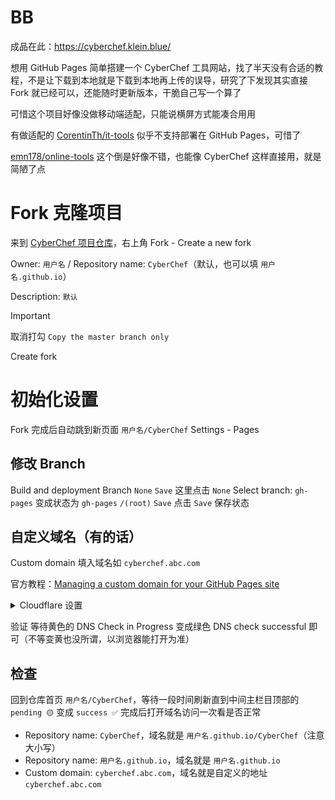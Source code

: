 <!-- ##{"timestamp":1743613938}## -->

# BB
成品在此：https://cyberchef.klein.blue/

想用 GitHub Pages 简单搭建一个 CyberChef 工具网站，找了半天没有合适的教程，不是让下载到本地就是下载到本地再上传的误导，研究了下发现其实直接 Fork 就已经可以，还能随时更新版本，干脆自己写一个算了

可惜这个项目好像没做移动端适配，只能说横屏方式能凑合用用

有做适配的 [CorentinTh/it-tools](https://github.com/CorentinTh/it-tools) 似乎不支持部署在 GitHub Pages，可惜了

[emn178/online-tools](https://github.com/emn178/online-tools) 这个倒是好像不错，也能像 CyberChef 这样直接用，就是简陋了点

# Fork 克隆项目
来到 [CyberChef 项目仓库](https://github.com/gchq/CyberChef)，右上角 Fork - Create a new fork

Owner: `用户名` / Repository name: `CyberChef`（默认，也可以填 `用户名.github.io`）

Description: `默认`

> [!IMPORTANT]
> 取消打勾 `Copy the master branch only`

Create fork

# 初始化设置
Fork 完成后自动跳到新页面 `用户名/CyberChef`
Settings - Pages

## 修改 Branch
Build and deployment
Branch
`None` `Save` 这里点击 `None`
Select branch: `gh-pages`
变成状态为
`gh-pages` `/(root)` `Save`
点击 `Save` 保存状态

## 自定义域名（有的话）
Custom domain
填入域名如 `cyberchef.abc.com`

官方教程：[Managing a custom domain for your GitHub Pages site](https://docs.github.com/en/pages/configuring-a-custom-domain-for-your-github-pages-site/managing-a-custom-domain-for-your-github-pages-site)

<details><summary>Cloudflare 设置</summary> 

以 Cloudflare 为例，其它大同小异

情况1和情况2的 DNS 记录本身并不冲突，可同时存在，实现 `abc.com` 和 `cyberchef.abc.com` 分别指向两个不同仓库内的 GihHub Pages 项目

### 情况1. 二级域名直接做 GitHub Pages 的 CyberChef 项目地址
如 `abc.com` 这种

域名 - DNS - Add record 添加记录
| Type: A | Name: @ | IPv4 address: 185.199.108.153 | Proxy status: Proxied | TTL: Auto |
| :-------: | :---------: | :--------------------------------: | :----------------------: | :---------: |
| Type: A | Name: @ | IPv4 address: 185.199.109.153 | Proxy status: Proxied | TTL: Auto |
| Type: A | Name: @ | IPv4 address: 185.199.110.153 | Proxy status: Proxied | TTL: Auto |
| Type: A | Name: @ | IPv4 address: 185.199.111.153 | Proxy status: Proxied | TTL: Auto |

GitHub 仓库
Settings - Pages - Custom domain: `abc.com`（不需要带 http:// 或 https:// 前缀）
Save

### 情况2. 三级域名做 GitHub Pages 的 CyberChef 项目地址
如 `www.abc.com` 或 `cyberchef.abc.com` 或 `cc.abc.com`

域名 - DNS - Add record 添加记录
`| Type: CNAME | Name: cyberchef | Target: 用户名.github.io | Proxy status: Proxied | TTL: Auto |`
或先添加情况1的 DNS记录，然后直接
`| Type: CNAME | Name: cyberchef | Target: @ | Proxy status: Proxied | TTL: Auto |`

GitHub 仓库
Settings - Pages - Custom domain: `cyberchef.abc.com`（不需要带 http:// 或 https:// 前缀）
Save

</details>

验证
等待黄色的 DNS Check in Progress 变成绿色 DNS check successful 即可（不等变黄也没所谓，以浏览器能打开为准）

## 检查
回到仓库首页 `用户名/CyberChef`，等待一段时间刷新直到中间主栏目顶部的 `pending 🟡` 变成 `success ✅`
完成后打开域名访问一次看是否正常

- Repository name: `CyberChef`，域名就是 `用户名.github.io/CyberChef`（注意大小写）
- Repository name: `用户名.github.io`，域名就是 `用户名.github.io`
- Custom domain: `cyberchef.abc.com`，域名就是自定义的地址 `cyberchef.abc.com`
